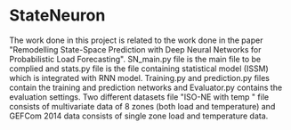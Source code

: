 # StateNeuron
The work done in this project is related to the work done in the paper "Remodelling State-Space Prediction with Deep Neural Networks for Probabilistic Load Forecasting".
SN_main.py file is the main file to be complied and stats.py file is the file containing statistical model (ISSM) which is integrated with RNN model.
Training.py and prediction.py files contain the training and prediction networks and Evaluator.py contains the evaluation settings.
Two different datasets file "ISO-NE with temp " file consists of multivariate data of 8 zones (both load and temperature) and GEFCom 2014 data consists of single zone load and temperature data.
